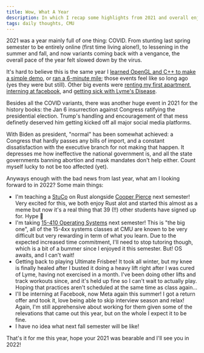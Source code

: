 ```yaml
---
title: Wow, What A Year
description: In which I recap some highlights from 2021 and overall enjoy winter break
tags: daily thoughts, CMU
---
```


2021 was a year mainly full of one thing: COVID. From stunting last spring
semester to be entirely online (first time living alone!), to lessening in the
summer and fall, and now variants coming back with a vengance, the overall pace
of the year felt slowed down by the virus.

It's hard to believe this is the same year I [learned OpenGL and C++ to make a
simple demo](./2021-01-23-facestuff-1.html), or [ran a 6-minute mile](./2021-04-05-mile-time.html); those events feel
like so long ago (yes they were but still). Other big events were [renting my first apartment](./2021-05-19-housing-search-is-brutal-but-at-least-its-over.html),
[interning at facebook](./2021-06-21-working-at-facebook.html), and [getting
sick with Lyme's Disease](./2021-08-15-so-i-have-a-pacemaker-now.html).

Besides all the COVID variants, there was another huge event in 2021 for the
history books: the Jan 6 insurrection against Congress ratifying the
presidential election. Trump's handling and encouragement of that mess
definetly deserved him getting kicked off all major social media platforms.

With Biden as president, "normal" has been somewhat achieved: a Congress that
hardly passes any bills of import, and a constant dissatisfaction with the
executive branch for not making that happen. It depresses me how ineffective
the national government is, and all the state governments banning abortion and
mask mandates don't help either. Count myself lucky to not be too affected
(yet).

Anyways enough with the bad news from last year, what am I looking forward to
in 2022? Some main things:

- I'm teaching a [StuCo](https://www.cmu.edu/stuco/) on Rust alongside [Cooper
  Pierce](https://github.com/kopecs) next semester! Very excited for this, we
  both enjoy Rust alot and started this almost as a meme but now it's a real
  thing that 39 (!!) other students have signed up for. Hype 🦀
- I'm taking [15-410 Operating Systems](https://www.cs.cmu.edu/~410/) next
  semester! This is "the big one", all of the 15-4xx systems classes at CMU are
  known to be very difficult but very rewarding in term of what you learn.
  Due to the expected increased time commitment, I'll need to stop tutoring
  though, which is a bit of a bummer since I enjoyed it this semester. But! OS
  awaits, and I can't wait!
- Getting back to playing Ultimate Frisbee! It took all winter, but my knee is
  finally healed after I busted it doing a heavy lift right after I was cured
  of Lyme, having not exercised in a month. I've been doing other lifts and
  track workouts since, and it's held up fine so I can't wait to actually
  play. Hoping that practices aren't scheduled at the same time as class
  again...
- I'll be interning at Facebook, now Meta again this summer! I got a return
  offer and took it, love being able to skip interview season and relax! Again,
  I'm still apprehensive about working for them given some of the relevations
  that came out this year, but on the whole I expect it to be fine.
- I have no idea what next fall semester will be like!

That's it for me this year, hope your 2021 was bearable and I'll see you in
2022!
